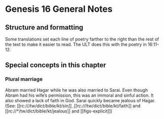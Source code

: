 # Genesis 16 General Notes
## Structure and formatting

Some translations set each line of poetry farther to the right than the rest of the text to make it easier to read. The ULT does this with the poetry in 16:11-12.

## Special concepts in this chapter

### Plural marriage
Abram married Hagar while he was also married to Sarai. Even though Abram had his wife’s permission, this was an immoral and sinful action. It also showed a lack of faith in God. Sarai quickly became jealous of Hagar. (See: [[rc://*/tw/dict/bible/kt/sin]], [[rc://*/tw/dict/bible/kt/faith]] and [[rc://*/tw/dict/bible/kt/jealous]] and [[figs-explicit]])
